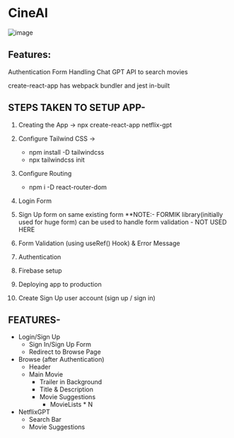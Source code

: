 # CineAI

![image](https://github.com/user-attachments/assets/26c7df69-caf6-45a0-b7c8-27b4e164e17f)


## Features:

Authentication
Form Handling
Chat GPT API to search movies

create-react-app has webpack bundler and jest in-built

## STEPS TAKEN TO SETUP APP-

1. Creating the App -> npx create-react-app netflix-gpt
2. Configure Tailwind CSS ->
   - npm install -D tailwindcss
   - npx tailwindcss init
3. Configure Routing
   - npm i -D react-router-dom
4. Login Form
5. Sign Up form on same existing form
   \*\*NOTE:- FORMIK library(initially used for huge form) can be used to handle form validation - NOT USED HERE

6. Form Validation (using useRef() Hook) & Error Message
7. Authentication
8. Firebase setup
9. Deploying app to production
10. Create Sign Up user account (sign up / sign in)

## FEATURES-

- Login/Sign Up
  - Sign In/Sign Up Form
  - Redirect to Browse Page
- Browse (after Authentication)
  - Header
  - Main Movie
    - Trailer in Background
    - Title & Description
    - Movie Suggestions
      - MovieLists \* N
- NetflixGPT
  - Search Bar
  - Movie Suggestions
